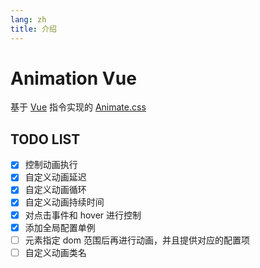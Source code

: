 ```yaml
---
lang: zh
title: 介绍
---
```


# Animation Vue

基于 [Vue](https://cn.vuejs.org/) 指令实现的 [Animate.css](https://animate.style/)

## TODO LIST

- [x] 控制动画执行
- [x] 自定义动画延迟
- [x] 自定义动画循环
- [x] 自定义动画持续时间
- [x] 对点击事件和 hover 进行控制
- [x] 添加全局配置单例
- [ ] 元素指定 dom 范围后再进行动画，并且提供对应的配置项
- [ ] 自定义动画类名
